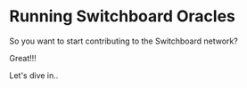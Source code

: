 # Running Switchboard Oracles

So you want to start contributing to the Switchboard network?

Great!!!

Let's dive in..
